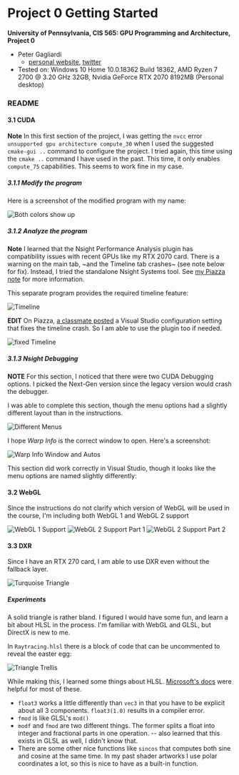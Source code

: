 Project 0 Getting Started
====================

**University of Pennsylvania, CIS 565: GPU Programming and Architecture, Project 0**

* Peter Gagliardi
  * [personal website](https://ptrgags.dev/), [twitter](https://twitter.com/ptrgags)
* Tested on: Windows 10 Home 10.0.18362 Build 18362, AMD Ryzen 7 2700 
    @ 3.20 GHz 32GB, Nvidia GeForce RTX 2070 8192MB (Personal desktop)

### README

#### 3.1 CUDA

**Note** In this first section of the project, I was getting the `nvcc` error 
`unsupported gpu architecture compute_30` when I used the suggested
`cmake-gui ..` command to configure the project. I tried again, this time using
the `cmake ..` command I have used in the past. This time, it only enables
`compute_75` capabilities. This seems to work fine in my case.

##### 3.1.1 Modify the program

Here is a screenshot of the modified program with my name:

![Both colors show up](images/part-3.1.1.png)

##### 3.1.2 Analyze the program

**Note** I learned that the Nsight Performance Analysis plugin has compatibility
issues with recent GPUs like my RTX 2070 card. There is a warning on the main
tab, ~and the Timeline tab crashes~ (see note below for fix). Instead, I tried 
the standalone Nsight Systems tool. See 
[my Piazza note](https://piazza.com/class/ke6j08dgmpt7lu?cid=7) for more
information.

This separate program provides the required timeline feature:

![Timeline](images/part-3.1.2.png)

**EDIT** On Piazza,
[a classmate posted](https://piazza.com/class/ke6j08dgmpt7lu?cid=11) a Visual
Studio configuration setting that fixes the timeline crash. So I am able to use
the plugin too if needed.

![fixed Timeline](images/fixed-timeline.png)

##### 3.1.3 Nsight Debugging

**NOTE** For this section, I noticed that there were two CUDA Debugging options.
I picked the Next-Gen version since the legacy version would crash the debugger.

I was able to complete this section, though the menu options had a slightly
different layout than in the instructions.

![Different Menus](images/different-menus.png)

I hope _Warp Info_ is the correct window to open. Here's a screenshot:

![Warp Info Window and Autos](images/part-3.1.3.png)

This section did work correctly in Visual Studio, though it looks like the
menu options are named slightly differently:

#### 3.2 WebGL

Since the instructions do not clarify which version of WebGL will be used
in the course, I'm including both WebGL 1 and WebGL 2 support

![WebGL 1 Support](images/webgl1.png)
![WebGL 2 Support Part 1](images/webgl2-part1.png)
![WebGL 2 Support Part 2](images/webgl2-part2.png)

#### 3.3 DXR

Since I have an RTX 270 card, I am able to use DXR even without the
fallback layer.

![Turquoise Triangle](images/part-3.3.png)

##### Experiments

A solid triangle is rather bland. I figured I would have some fun, and learn
a bit about HLSL in the process. I'm familiar with WebGL and GLSL, but
DirectX is new to me.

In `Raytracing.hlsl` there is a block of code that can be uncommented to reveal
the easter egg:

![Triangle Trellis](images/triangle-trellis.png)

While making this, I learned some things about HLSL.
[Microsoft's docs](https://docs.microsoft.com/en-us/windows/win32/direct3dhlsl/dx-graphics-hlsl-intrinsic-functions)
were helpful for most of these.

- `float3` works a little differently than `vec3` in that you have to be
    explicit about all 3 components. `float3(1.0)` results in a compiler
    error.
- `fmod` is like GLSL's `mod()`
- `modf` and `fmod` are two different things. The former splits a float into
    integer and fractional parts in one operation. -- also learned that this
    exists in GLSL as well, I didn't know that.
- There are some other nice functions like `sincos` that computes both sine and
    cosine at the same time. In my past shader artworks I use polar coordinates
    a lot, so this is nice to have as a built-in function.
